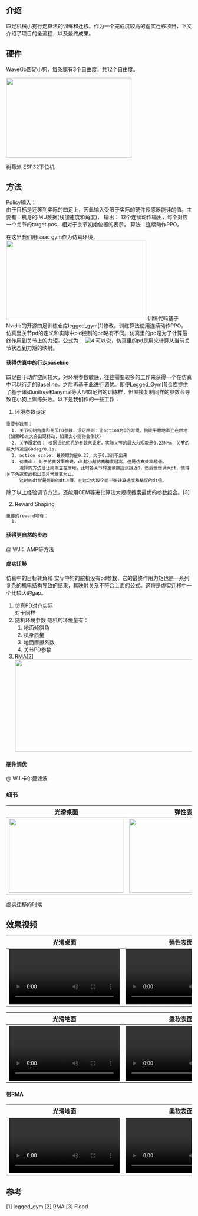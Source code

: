 ## 介绍
四足机械小狗行走算法的训练和迁移。作为一个完成度较高的虚实迁移项目，下文介绍了项目的全流程，以及最终成果。

## 硬件
WaveGo四足小狗，每条腿有3个自由度，共12个自由度。

<a href="https://www.bilibili.com/video/BV1Eh4y1475R/?spm_id_from=333.999.0.0"><img height="216" src="https://github.com/Chortine/Puppy-Locomotion/assets/107395103/d3a4e92e-e5ec-4939-a282-3507bfc1f345" width="340"/></a>
<!-- ![puppy_legs](https://github.com/Chortine/Puppy-Locomotion/assets/107395103/d3a4e92e-e5ec-4939-a282-3507bfc1f345) -->

树莓派
ESP32下位机

## 方法
Policy输入：  
由于目标是迁移到实际的四足上，因此输入受限于实际的硬件传感器能读的值。主要有：机身的IMU数据(线加速度和角度)，
输出： 12个连续动作输出，每个对应一个关节的target pos，相对于关节初始位置的表示。
算法：连续动作PPO。 



<!-- ![image](https://github.com/Chortine/Puppy-Locomotion/assets/107395103/95777fc2-8796-4766-a631-8cc3e0469348) -->

在这里我们用isaac gym作为仿真环境，
<a href="https://www.bilibili.com/video/BV1Eh4y1475R/?spm_id_from=333.999.0.0"><img height="216" src="https://github.com/Chortine/Puppy-Locomotion/assets/107395103/95777fc2-8796-4766-a631-8cc3e0469348" width="380"/></a>
训练代码基于Nvidia的开源四足训练仓库legged_gym[1]修改。训练算法使用连续动作PPO。
仿真里关节pd的定义和实际中pid控制的pd略有不同。仿真里的pd是为了计算最终作用到关节上的力矩，公式为：
![4](http://latex.codecogs.com/svg.latex?torque=p(\theta_{target}-\theta_{current})-d\dot{\theta})
可以说，仿真里的pd是用来计算从当前关节状态到力矩的映射。

#### 获得仿真中的行走baseline
  四足由于动作空间较大，对环境参数敏感，往往需要较多的工作来获得一个在仿真中可以行走的Baseline。之后再基于此进行调优。即便Legged_Gym[1]仓库提供了基于诸如unitree和anymal等大型四足狗的训练样，但直接复制同样的参数会导致在小狗上训练失败。以下是我们作的一些工作：  
  1. 环境参数设定  
    
    重要参数有：  
      1. 关节初始角度和关节PD参数，设定原则：让action为0的时候、狗能平稳地直立在原地（如果PD太大会出现抖动，如果太小则狗会倒伏）
      2. 关节限定值： 根据世纪舵机的参数来设定，实际关节的最大力矩取是0.23N*m，关节的最大转速是60deg/0.1s.  
      3. action_scale: 最终取的是0.25，大于0.3训不出来
      4. 仿真dt: 对于仿真效果来说，dt越小越仿真精度越高，但是仿真效率越低。
         选择的方法是让狗直立在原地，此时各关节转速读数应该接近0，然后慢慢调大dt，使得关节角速度的指出现异常跳变为止。  
         这时的dt就是可取的dt上限。在这之内取个能平衡计算速度和精度的dt值。

  除了以上经验调节方法，还能用CEM等进化算法大规模搜索最优的参数组合。[3]  
  
  2. Reward Shaping  
  
    重要的reward项有：
      1. 
    
#### 获得更自然的步态
@ WJ： AMP等方法

#### 虚实迁移
仿真中的目标转角和
实际中狗的舵机没有pd参数，它的最终作用力矩也是一系列复杂的机电结构导致的结果，其映射关系不符合上面的公式。这将是虚实迁移中一个比较大的gap。


<!-- https://github.com/Chortine/Puppy-Locomotion/assets/107395103/73818b14-cadd-41c0-b4f4-f5e97af5e903 -->

  1. 仿真PD对齐实际  
  对于同样
  3. 随机环境参数
     随机的环境量有：
     1. 地面倾斜角
     2. 机身质量
     3. 地面摩擦系数
     4. 关节PD参数
  5. RMA[2]  
    <img src="https://github.com/Chortine/Puppy-Locomotion/assets/107395103/f2601bf9-8deb-4876-a22a-a9d270c82bde" height="250" width="650">


#### 硬件调优
@ WJ 卡尔曼滤波


### 细节
| 光滑桌面  | 弹性表面 |
| ------------- | ------------- |
| <img src="https://github.com/Chortine/Puppy-Locomotion/assets/107395103/70a0d7f9-23b1-47fd-8b4f-eeeac5f73caa" height="200" width="310">  | <img src="https://github.com/Chortine/Puppy-Locomotion/assets/107395103/7c6b0735-e859-466d-be40-eaea77943a27" height="200" width="310">|


虚实迁移的时候


## 效果视频
| 光滑桌面  | 弹性表面 |
| ------------- | ------------- |
| <video src="https://github.com/Chortine/Puppy-Locomotion/assets/107395103/7d432b00-0fe5-4708-b102-10568e7e2b5d">  | <video src="https://github.com/Chortine/Puppy-Locomotion/assets/107395103/6b2e3eef-1445-47b2-9b3c-6167f3147ee7">|

| 光滑地面  | 柔软表面 |
| ------------- | ------------- |
| <video src="https://github.com/Chortine/Puppy-Locomotion/assets/107395103/951fb168-5261-4f72-9f1a-d5551a720602">  | <video src="https://github.com/Chortine/Puppy-Locomotion/assets/107395103/6933d48d-ca22-4ae6-96bb-05a455067802">|
  

#### 带RMA
  
| 光滑地面  | 柔软表面 |
| ------------- | ------------- |
| <video src="https://github.com/Chortine/Puppy-Locomotion/assets/107395103/e1050dd7-97f5-4d01-89a7-7043bc04d4c7">  | <video src="https://github.com/Chortine/Puppy-Locomotion/assets/107395103/5ce325f1-0723-4e14-8ddb-92ae9d711cf5">|

## 参考
[1] legged_gym
[2] RMA
[3] Flood
